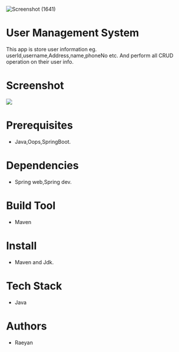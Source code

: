![Screenshot (1641)](https://user-images.githubusercontent.com/114116659/224280608-a8c7022b-a2c5-4721-ab41-12c75eabe912.png)
# User Management System
This app is store user information eg. userId,username,Address,name,phoneNo etc. And perform all CRUD operation on their user info.

# Screenshot
<img src="C:\Users\Raeyan khan\Pictures\Screenshots\Screenshot (1641).png"/>

# Prerequisites
* Java,Oops,SpringBoot.

# Dependencies
* Spring web,Spring dev.

# Build Tool
* Maven

# Install
* Maven and Jdk.

# Tech Stack
* Java

# Authors
* Raeyan
